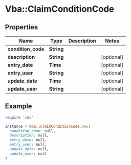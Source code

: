 # Vba::ClaimConditionCode

## Properties

| Name | Type | Description | Notes |
| ---- | ---- | ----------- | ----- |
| **condition_code** | **String** |  |  |
| **description** | **String** |  | [optional] |
| **entry_date** | **Time** |  | [optional] |
| **entry_user** | **String** |  | [optional] |
| **update_date** | **Time** |  | [optional] |
| **update_user** | **String** |  | [optional] |

## Example

```ruby
require 'vba'

instance = Vba::ClaimConditionCode.new(
  condition_code: null,
  description: null,
  entry_date: null,
  entry_user: null,
  update_date: null,
  update_user: null
)
```

